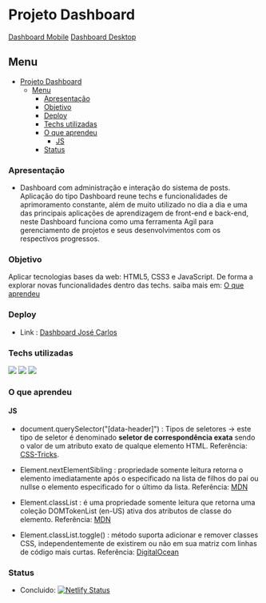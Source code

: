 # Projeto Dashboard

[Dashboard Mobile](/assets/images/Dashboard-mobile.png)
[Dashboard Desktop](/assets/images/Dashboard-desktop.png)

## Menu

- [Projeto Dashboard](#projeto-dashboard)
  - [Menu](#menu)
    - [Apresentação](#apresentação)
    - [Objetivo](#objetivo)
    - [Deploy](#deploy)
    - [Techs utilizadas](#techs-utilizadas)
    - [O que aprendeu](#o-que-aprendeu)
      - [JS](#js)
    - [Status](#status)

### Apresentação

- Dashboard com administração e interação do sistema de posts. Aplicação do tipo Dashboard reune techs e funcionalidades de aprimoramento constante, além de muito utilizado no dia a dia e uma das principais aplicações de aprendizagem de front-end e back-end, neste Dashboard funciona como uma ferramenta Agil para gerenciamento de projetos e seus desenvolvimentos com os respectivos progressos.

### Objetivo

Aplicar tecnologias bases da web: HTML5, CSS3 e JavaScript. De forma a explorar novas funcionalidades
dentro das techs. saiba mais em: [O que aprendeu](#O-que-aprendeu)

### Deploy

- Link : <a href="https://jose-carlos-rodrigues-dashboard.netlify.app/" target="_blank">Dashboard José Carlos</a>

### Techs utilizadas

<img src="https://img.shields.io/badge/HTML5-E34F26?style=for-the-badge&logo=html5&logoColor=white">
<img src="https://img.shields.io/badge/CSS3-1572B6?style=for-the-badge&logo=css3&logoColor=white">
<img src="https://img.shields.io/badge/JavaScript-323330?style=for-the-badge&logo=javascript&logoColor=F7DF1E">

### O que aprendeu

#### JS

- document.querySelector("[data-header]") : Tipos de seletores -> este tipo de seletor é denominado **seletor de correspondência exata** sendo o valor de um atributo exato de qualque elemento HTML.
  Referência: [CSS-Tricks](https://css-tricks.com/almanac/selectors/a/attribute/).

- Element.nextElementSibling : propriedade somente leitura retorna o elemento imediatamente após o especificado na lista de filhos do pai ou nullse o elemento especificado for o último da lista.
  Referência: [MDN](https://developer.mozilla.org/en-US/docs/Web/API/Element/nextElementSibling)

- Element.classList : é uma propriedade somente leitura que retorna uma coleção DOMTokenList (en-US) ativa dos atributos de classe do elemento. Referência: [MDN](https://developer.mozilla.org/pt-BR/docs/Web/API/Element/classList)

- Element.classList.toggle() : método suporta adicionar e remover classes CSS, independentemente de existirem ou não em sua matriz com linhas de código mais curtas. Referência: [DigitalOcean](https://www.digitalocean.com/community/tutorials/js-classlist)

### Status

- Concluido: [![Netlify Status](https://api.netlify.com/api/v1/badges/5433c841-e738-419e-912f-d93faeac3678/deploy-status)](https://app.netlify.com/sites/jose-carlos-rodrigues-dashboard/deploys)
